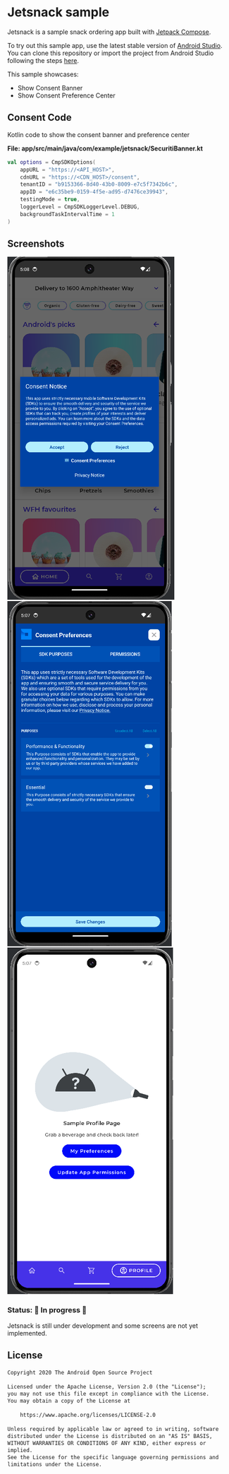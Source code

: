 # Jetsnack sample

Jetsnack is a sample snack ordering app built with [Jetpack Compose][compose].

To try out this sample app, use the latest stable version
of [Android Studio](https://developer.android.com/studio).
You can clone this repository or import the
project from Android Studio following the steps
[here](https://developer.android.com/jetpack/compose/setup#sample).

This sample showcases:

* Show Consent Banner
* Show Consent Preference Center

## Consent Code

Kotlin code to show the consent banner and preference center

**File: app/src/main/java/com/example/jetsnack/SecuritiBanner.kt**
```kotlin
val options = CmpSDKOptions(
    appURL = "https://<API_HOST>",
    cdnURL = "https://<CDN_HOST>/consent",
    tenantID = "b9153366-8d40-43b0-8009-e7c5f7342b6c",
    appID = "e6c35be9-0159-4f5e-ad95-d7476ce39943",
    testingMode = true,
    loggerLevel = CmpSDKLoggerLevel.DEBUG,
    backgroundTaskIntervalTime = 1
)
```

## Screenshots

<img src="screenshots/s1.png"/>
<img src="screenshots/s2.png"/>
<img src="screenshots/s3.png"/>

### Status: 🚧 In progress 🚧

Jetsnack is still under development and some screens are not yet implemented.

## License

```
Copyright 2020 The Android Open Source Project

Licensed under the Apache License, Version 2.0 (the "License");
you may not use this file except in compliance with the License.
You may obtain a copy of the License at

    https://www.apache.org/licenses/LICENSE-2.0

Unless required by applicable law or agreed to in writing, software
distributed under the License is distributed on an "AS IS" BASIS,
WITHOUT WARRANTIES OR CONDITIONS OF ANY KIND, either express or implied.
See the License for the specific language governing permissions and
limitations under the License.
```

[compose]: https://developer.android.com/jetpack/compose
[coil]: https://coil-kt.github.io/coil/
